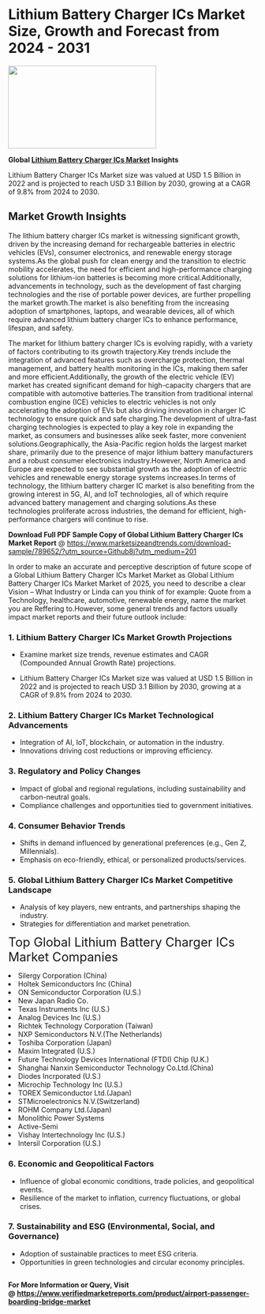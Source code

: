 <H1>Lithium Battery Charger ICs Market Size, Growth and Forecast from 2024 - 2031</H1><img class="aligncenter size-medium wp-image-584254" src="https://thirdeyenews.in/wp-content/uploads/2024/09/Global-Market-Research-300x168.jpeg" alt="" width="300" height="168" /><p><strong>Global&nbsp;<a href="https://www.marketsizeandtrends.com/download-sample/789652/?utm_source=Github8j?utm_medium=201">Lithium Battery Charger ICs Market</a> Insights</strong></p><p>Lithium Battery Charger ICs Market size was valued at USD 1.5 Billion in 2022 and is projected to reach USD 3.1 Billion by 2030, growing at a CAGR of 9.8% from 2024 to 2030.</p><p><h2>Market Growth Insights</h2> <p>The lithium battery charger ICs market is witnessing significant growth, driven by the increasing demand for rechargeable batteries in electric vehicles (EVs), consumer electronics, and renewable energy storage systems.As the global push for clean energy and the transition to electric mobility accelerates, the need for efficient and high-performance charging solutions for lithium-ion batteries is becoming more critical.Additionally, advancements in technology, such as the development of fast charging technologies and the rise of portable power devices, are further propelling the market growth.The market is also benefiting from the increasing adoption of smartphones, laptops, and wearable devices, all of which require advanced lithium battery charger ICs to enhance performance, lifespan, and safety.</p> <p>The market for lithium battery charger ICs is evolving rapidly, with a variety of factors contributing to its growth trajectory.Key trends include the integration of advanced features such as overcharge protection, thermal management, and battery health monitoring in the ICs, making them safer and more efficient.Additionally, the growth of the electric vehicle (EV) market has created significant demand for high-capacity chargers that are compatible with automotive batteries.The transition from traditional internal combustion engine (ICE) vehicles to electric vehicles is not only accelerating the adoption of EVs but also driving innovation in charger IC technology to ensure quick and safe charging.The development of ultra-fast charging technologies is expected to play a key role in expanding the market, as consumers and businesses alike seek faster, more convenient solutions.Geographically, the Asia-Pacific region holds the largest market share, primarily due to the presence of major lithium battery manufacturers and a robust consumer electronics industry.However, North America and Europe are expected to see substantial growth as the adoption of electric vehicles and renewable energy storage systems increases.In terms of technology, the lithium battery charger IC market is also benefiting from the growing interest in 5G, AI, and IoT technologies, all of which require advanced battery management and charging solutions.As these technologies proliferate across industries, the demand for efficient, high-performance chargers will continue to rise.<p><span class=""><strong>Download Full PDF Sample Copy of Global Lithium Battery Charger ICs Market Report</strong> @ <a href="https://www.marketsizeandtrends.com/download-sample/789652/?utm_source=Github8j?utm_medium=201" target="_blank">https://www.marketsizeandtrends.com/download-sample/789652/?utm_source=Github8j?utm_medium=201</a></span></p><p>In order to make an accurate and perceptive description of future scope of a Global&nbsp;Lithium Battery Charger ICs Market Market as Global&nbsp;Lithium Battery Charger ICs Market Market of 2025, you need to describe a clear Vision &ndash; What Industry or Linda can you think of for example: Quote from a Technology, healthcare, automotive, renewable energy, name the market you are Reffering to.However, some general trends and factors usually impact market reports and their future outlook include:</p><h3>1.&nbsp;<strong>Lithium Battery Charger ICs Market Growth Projections</strong></h3><ul><li>Examine market size trends, revenue estimates and CAGR (Compounded Annual Growth Rate) projections.</li><li><p>Lithium Battery Charger ICs Market size was valued at USD 1.5 Billion in 2022 and is projected to reach USD 3.1 Billion by 2030, growing at a CAGR of 9.8% from 2024 to 2030.</p></li></ul><h3>2.&nbsp;<strong>Lithium Battery Charger ICs Market Technological Advancements</strong></h3><ul><li>Integration of AI, IoT, blockchain, or automation in the industry.</li><li>Innovations driving cost reductions or improving efficiency.</li></ul><h3>3.&nbsp;<strong>Regulatory and Policy Changes</strong></h3><ul><li>Impact of global and regional regulations, including sustainability and carbon-neutral goals.</li><li>Compliance challenges and opportunities tied to government initiatives.</li></ul><h3>4.&nbsp;<strong>Consumer Behavior Trends</strong></h3><ul><li>Shifts in demand influenced by generational preferences (e.g., Gen Z, Millennials).</li><li>Emphasis on eco-friendly, ethical, or personalized products/services.</li></ul><h3>5.&nbsp;<strong>Global Lithium Battery Charger ICs Market Competitive Landscape</strong></h3><ul><li>Analysis of key players, new entrants, and partnerships shaping the industry.</li><li>Strategies for differentiation and market penetration.</li></ul><p data-pm-slice="1 1 []"><span style="color: inherit; font-family: inherit; font-size: 25px;">Top Global Lithium Battery Charger ICs Market Companies</span></p><div class="" data-test-id=""><p><li>Silergy Corporation (China)</li><li> Holtek Semiconductors Inc (China)</li><li> ON Semiconductor Corporation (U.S.)</li><li> New Japan Radio Co.</li><li> Texas Instruments Inc (U.S.)</li><li> Analog Devices Inc (U.S.)</li><li> Richtek Technology Corporation (Taiwan)</li><li> NXP Semiconductors N.V.(The Netherlands)</li><li> Toshiba Corporation (Japan)</li><li> Maxim Integrated (U.S.)</li><li> Future Technology Devices International (FTDI) Chip (U.K.)</li><li> Shanghai Nanxin Semiconductor Technology Co.Ltd.(China)</li><li> Diodes Incrporated (U.S.)</li><li> Microchip Technology Inc (U.S.)</li><li> TOREX Semiconductor Ltd.(Japan)</li><li> STMicroelectronics N.V.(Switzerland)</li><li> ROHM Company Ltd.(Japan)</li><li> Monolithic Power Systems</li><li> Active-Semi</li><li> Vishay Intertechnology Inc (U.S.)</li><li> Intersil Corporation (U.S.)</li></p></div><h3>6.&nbsp;<strong>Economic and Geopolitical Factors</strong></h3><ul><li>Influence of global economic conditions, trade policies, and geopolitical events.</li><li>Resilience of the market to inflation, currency fluctuations, or global crises.</li></ul><h3>7.&nbsp;<strong>Sustainability and ESG (Environmental, Social, and Governance)</strong></h3><ul><li>Adoption of sustainable practices to meet ESG criteria.</li><li>Opportunities in green technologies and circular economy principles.</li></ul><h2><strong style="font-size: 14px;">For More Information or Query, Visit @&nbsp;</strong><a style="background-color: #ffffff; font-size: 14px;" href="https://www.marketsizeandtrends.com/report/lithium-battery-charger-ics-market/" target="_blank">https://www.verifiedmarketreports.com/product/airport-passenger-boarding-bridge-market</a></h2>